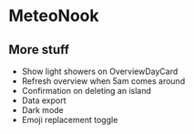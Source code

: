 # MeteoNook

## More stuff

- Show light showers on OverviewDayCard
- Refresh overview when 5am comes around
- Confirmation on deleting an island
- Data export
- Dark mode
- Emoji replacement toggle
